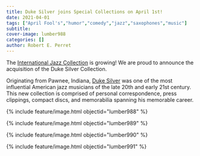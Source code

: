 ```yaml
---
title: Duke Silver joins Special Collections on April 1st!
date: 2021-04-01
tags: ["April Fool's","humor","comedy","jazz","saxophones","music"]
subtitle: 
cover-image: lumber988
categories: []
author: Robert E. Perret
---
```


The [International Jazz Collection](https://www.ijc.uidaho.edu/) is growing! We are proud to announce the acquisition of the Duke Silver Collection. 

Originating from Pawnee, Indiana, [Duke Silver](https://parksandrecreation.fandom.com/wiki/Duke_Silver) was one of the most influential American jazz musicians of the late 20th and early 21st century. This new collection is comprised of personal correspondence, press clippings, compact discs, and memorabilia spanning his memorable career.

{% include feature/image.html objectid="lumber988" %}

{% include feature/image.html objectid="lumber989" %}

{% include feature/image.html objectid="lumber990" %}

{% include feature/image.html objectid="lumber991" %}